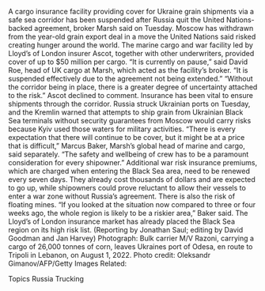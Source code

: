 A cargo insurance facility providing cover for Ukraine grain shipments via a safe sea corridor has been suspended after Russia quit the United Nations-backed agreement, broker Marsh said on Tuesday.
Moscow has withdrawn from the year-old grain export deal in a move the United Nations said risked creating hunger around the world.
The marine cargo and war facility led by Lloyd’s of London insurer Ascot, together with other underwriters, provided cover of up to $50 million per cargo.
“It is currently on pause,” said David Roe, head of UK cargo at Marsh, which acted as the facility’s broker. “It is suspended effectively due to the agreement not being extended.”
“Without the corridor being in place, there is a greater degree of uncertainty attached to the risk.”
Ascot declined to comment.
Insurance has been vital to ensure shipments through the corridor.
Russia struck Ukrainian ports on Tuesday, and the Kremlin warned that attempts to ship grain from Ukrainian Black Sea terminals without security guarantees from Moscow would carry risks because Kyiv used those waters for military activities.
“There is every expectation that there will continue to be cover, but it might be at a price that is difficult,” Marcus Baker, Marsh’s global head of marine and cargo, said separately.
“The safety and wellbeing of crew has to be a paramount consideration for every shipowner.”
Additional war risk insurance premiums, which are charged when entering the Black Sea area, need to be renewed every seven days.
They already cost thousands of dollars and are expected to go up, while shipowners could prove reluctant to allow their vessels to enter a war zone without Russia’s agreement. There is also the risk of floating mines.
“If you looked at the situation now compared to three or four weeks ago, the whole region is likely to be a riskier area,” Baker said.
The Lloyd’s of London insurance market has already placed the Black Sea region on its high risk list.
(Reporting by Jonathan Saul; editing by David Goodman and Jan Harvey)
Photograph: Bulk carrier M/V Razoni, carrying a cargo of 26,000 tonnes of corn, leaves Ukraines port of Odesa, en route to Tripoli in Lebanon, on August 1, 2022. Photo credit: Oleksandr Gimanov/AFP/Getty Images
Related:

Topics
Russia
Trucking
